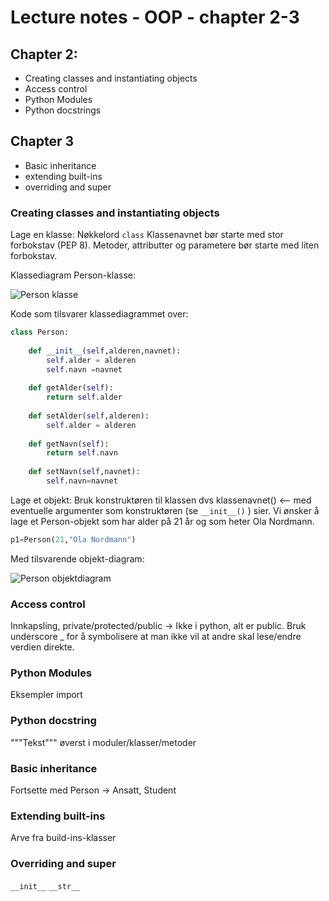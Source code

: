 # Lecture notes - OOP - chapter 2-3

## Chapter 2:
- Creating classes and instantiating objects
- Access control
- Python Modules
- Python docstrings

## Chapter 3
- Basic inheritance
- extending built-ins
- overriding and super


### Creating classes and instantiating objects

Lage en klasse: Nøkkelord `class` 
Klassenavnet bør starte med stor forbokstav (PEP 8). 
Metoder, attributter og parametere bør starte med liten forbokstav.

Klassediagram Person-klasse:

![Person klasse](https://github.com/henrik2706/uit-inf-1400-v23/blob/main/lectures/oop-02-03-oo-concepts/Person4.png)


Kode som tilsvarer klassediagrammet over:
```python
class Person:
    
    def __init__(self,alderen,navnet):
        self.alder = alderen
        self.navn =navnet
        
    def getAlder(self):
        return self.alder
    
    def setAlder(self,alderen):
        self.alder = alderen
             
    def getNavn(self):
        return self.navn
    
    def setNavn(self,navnet):
        self.navn=navnet
```

Lage et objekt: Bruk konstruktøren til klassen dvs klassenavnet() <-- med eventuelle argumenter som konstruktøren (se `__init__()` ) sier.
Vi ønsker å lage et Person-objekt som har alder på 21 år og som heter Ola Nordmann.

```python
p1=Person(21,"Ola Nordmann")
```
Med tilsvarende objekt-diagram:

![Person objektdiagram](https://github.com/henrik2706/uit-inf-1400-v23/blob/main/lectures/oop-02-03-oo-concepts/Person-objekt.png)


### Access control
Innkapsling, private/protected/public -> Ikke i python, alt er public. Bruk underscore _ for å symbolisere at man ikke vil at andre skal lese/endre verdien direkte.

### Python Modules
Eksempler import


### Python docstring
"""Tekst""" øverst i moduler/klasser/metoder

### Basic inheritance
Fortsette med Person -> Ansatt, Student

### Extending built-ins
Arve fra build-ins-klasser

### Overriding and super
`__init__` `__str__`
